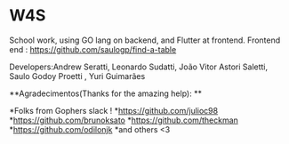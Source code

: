 # W4S
School work, using GO lang on backend, and Flutter at frontend. 
Frontend end : https://github.com/saulogp/find-a-table



Developers:Andrew Seratti, Leonardo Sudatti, João Vitor Astori Saletti, Saulo Godoy Proetti , Yuri Guimarães

**Agradecimentos(Thanks for the amazing help): **

*Folks from Gophers slack !
*https://github.com/julioc98 
*https://github.com/brunoksato
*https://github.com/theckman 
*https://github.com/odilonjk 
*and others <3 
